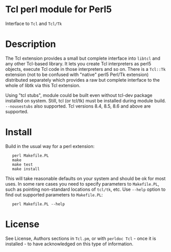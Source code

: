 # Tcl perl module for Perl5

Interface to `Tcl` and `Tcl/Tk`

# Description

The Tcl extension provides a small but complete interface into `libtcl` and
any other Tcl-based library. It lets you create Tcl interpreters as perl5
objects, execute Tcl code in those interpreters and so on. There is a `Tcl::Tk`
extension (not to be confused with "native" perl5 Perl/Tk extension)
distributed separately which provides a raw but complete interface to the
whole of libtk via this Tcl extension.

Using "tcl stubs", module could be built even without tcl-dev package
installed on system. Still, tcl (or tcl/tk) must be installed during module
build. `--nousestubs` also supported. Tcl versions 8.4, 8.5, 8.6 and above are
supported.

# Install

Build in the usual way for a perl extension:

       perl Makefile.PL
       make
       make test
       make install

This will take reasonable defaults on your system and should be ok for most
uses. In some rare cases you need to specify parameters to `Makefile.PL`, such
as pointing non-standard locations of `tcl/tk`, etc. Use `--help` option to find
out supported parameters to `Makefile.PL`:

       perl Makefile.PL --help

# License

See License, Authors sections in `Tcl.pm`, or with `perldoc Tcl` - once it
is installed - to have acknowledged on this type of information.


